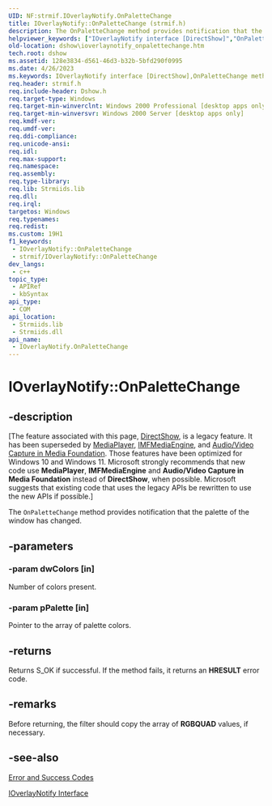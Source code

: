 ```yaml
---
UID: NF:strmif.IOverlayNotify.OnPaletteChange
title: IOverlayNotify::OnPaletteChange (strmif.h)
description: The OnPaletteChange method provides notification that the palette of the window has changed.
helpviewer_keywords: ["IOverlayNotify interface [DirectShow]","OnPaletteChange method","IOverlayNotify.OnPaletteChange","IOverlayNotify::OnPaletteChange","IOverlayNotifyOnPaletteChange","OnPaletteChange","OnPaletteChange method [DirectShow]","OnPaletteChange method [DirectShow]","IOverlayNotify interface","dshow.ioverlaynotify_onpalettechange","strmif/IOverlayNotify::OnPaletteChange"]
old-location: dshow\ioverlaynotify_onpalettechange.htm
tech.root: dshow
ms.assetid: 128e3834-d561-46d3-b32b-5bfd290f0995
ms.date: 4/26/2023
ms.keywords: IOverlayNotify interface [DirectShow],OnPaletteChange method, IOverlayNotify.OnPaletteChange, IOverlayNotify::OnPaletteChange, IOverlayNotifyOnPaletteChange, OnPaletteChange, OnPaletteChange method [DirectShow], OnPaletteChange method [DirectShow],IOverlayNotify interface, dshow.ioverlaynotify_onpalettechange, strmif/IOverlayNotify::OnPaletteChange
req.header: strmif.h
req.include-header: Dshow.h
req.target-type: Windows
req.target-min-winverclnt: Windows 2000 Professional [desktop apps only]
req.target-min-winversvr: Windows 2000 Server [desktop apps only]
req.kmdf-ver: 
req.umdf-ver: 
req.ddi-compliance: 
req.unicode-ansi: 
req.idl: 
req.max-support: 
req.namespace: 
req.assembly: 
req.type-library: 
req.lib: Strmiids.lib
req.dll: 
req.irql: 
targetos: Windows
req.typenames: 
req.redist: 
ms.custom: 19H1
f1_keywords:
 - IOverlayNotify::OnPaletteChange
 - strmif/IOverlayNotify::OnPaletteChange
dev_langs:
 - c++
topic_type:
 - APIRef
 - kbSyntax
api_type:
 - COM
api_location:
 - Strmiids.lib
 - Strmiids.dll
api_name:
 - IOverlayNotify.OnPaletteChange
---
```


# IOverlayNotify::OnPaletteChange


## -description

\[The feature associated with this page, [DirectShow](/windows/win32/directshow/directshow), is a legacy feature. It has been superseded by [MediaPlayer](/uwp/api/Windows.Media.Playback.MediaPlayer), [IMFMediaEngine](/windows/win32/api/mfmediaengine/nn-mfmediaengine-imfmediaengine), and [Audio/Video Capture in Media Foundation](windows/win32/medfound/audio-video-capture-in-media-foundation). Those features have been optimized for Windows 10 and Windows 11. Microsoft strongly recommends that new code use **MediaPlayer**, **IMFMediaEngine** and **Audio/Video Capture in Media Foundation** instead of **DirectShow**, when possible. Microsoft suggests that existing code that uses the legacy APIs be rewritten to use the new APIs if possible.\]

The <code>OnPaletteChange</code> method provides notification that the palette of the window has changed.

## -parameters

### -param dwColors [in]

Number of colors present.

### -param pPalette [in]

Pointer to the array of palette colors.

## -returns

Returns S_OK if successful. If the method fails, it returns an <b>HRESULT</b> error code.

## -remarks

Before returning, the filter should copy the array of <b>RGBQUAD</b> values, if necessary.

## -see-also

<a href="/windows/desktop/DirectShow/error-and-success-codes">Error and Success Codes</a>



<a href="/windows/desktop/api/strmif/nn-strmif-ioverlaynotify">IOverlayNotify Interface</a>